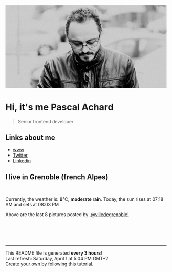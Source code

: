 ![Pascal Achard](./images/photo-pascal-achard.jpg)
# Hi, it's me Pascal Achard
> Senior frontend developer

## Links about me
- [www](https://www.pascal-achard.com)
- [Twitter](https://twitter.com/botmaster)
- [Linkedin](http://www.linkedin.com/in/pascal-achard)


## I live in Grenoble (french Alpes)
<img src="https://openweathermap.org/img/wn/10d@2x.png" alt="">

Currently, the weather is: **9**°C, **moderate rain**.
Today, the sun rises at 07:18 AM and sets at 08:03 PM

Above are the last 8 pictures posted by <a href="https://www.instagram.com/villedegrenoble/" target="_blank"><img alt="" src="https://upload.wikimedia.org/wikipedia/commons/thumb/e/e7/Instagram_logo_2016.svg/1024px-Instagram_logo_2016.svg.png" width="20"/> @villedegrenoble!</a>

<p style="display: flex; flex-wrap: wrap; gap: 20px;">
        <img src="https://cdn1.picuki.com/hosted-by-instagram/q/0exhNuNYnjBcaS3SYdxKjf8K2fRyWg9SZ60STLepjSVmIR1vLHOapZA0mpCj4yRwKwVlASuRYzxj7I8vUFVYDD14Pk3fSLCNTTxU5qSZUunN1z1l8Z9klL42KnQdYXas%7C%7C8ouVwmYdSgIGaYDG7uo%7C%7CesJ%7C%7CPnucjcFrjOMNbRKmDdttdCwFahlza4lsfe4kx2xu5xncG114WNxahlw5OLUqQUCSKnjMcF6saR5UvoAjcZWpr2gmCG2GGM5b295BTGS9IjOkqg8iyDXdzQspjD3Fe8EIU8hjl246j84q7sIpoq4O5k9+MZ1kO3tflRBWmhm+jVFtaWbkijvSUGI%7C%7CgVRwGKOlf7kNPEu+8WgGtKbd83u%7C%7CSXxYrvTB+JlUm1fTdf9XWjfOu2sUJ5+k40eCcF08U6l5wnoLZzA7hQ3CzAX1WDZVMchG6jb+6GnzWTZhmDe81I5w80=.jpeg" alt="" width="200"/>
        <img src="https://cdn1.picuki.com/hosted-by-instagram/q/0exhNuNYnjBcaS3SYdxKjf8K2fRyWg9SZ60STLepjSVmIR1vLHOapZA0mpCl6yRxIwVgFDeSYzxj444pV1xVCT17PkHZT7SPSTlW56icVeehvDdg8Jdpl7g0KXAYbXam88csVGKpNWwSDv5PHL%7C%7Clo7gX5vrtaCgEpjuSKrVCkGZTjse3TO9%7C%7C2pYf5%7C%7CHSv1izv9QpcmkazXgpdAd4+pvlpDk1VOCtIc17q7VySKNBhsAEuKK81Sa8H2QkaHp%7C%7CECKet8XCkONFui3rSzY57zz2F%7C%7Cp9EEIdvlqztEsgnYUj3N2aHoN93t8Ajpj6TTYlGWlvqklPu7GMsSbGSUGI%7C%7CmIUwGPRn+T8J7gprsigdcy8U%7C%7Cnm+wfIY5P0Q5BkCnkCI+jeY3HuIdPvU8QPjtIcTOF+hU226Uu+Vab%7C%7C9DZ2QjpP3mLfXrFTFKnNgpCq8UjDiznT8FRukp+6.jpeg" alt="" width="200"/>
        <img src="https://cdn1.picuki.com/hosted-by-instagram/q/0exhNuNYnjBcaS3SYdxKjf8K2fRyWg9SZ60STLepjSVmIR1vLHOapZA0mpCl6yRxIwVgFDeSYzxj7IosVVxZCj17OkzbTbOPTjZX76iZXO7N1zJg9p9mnL43LHAXYX6u9cIrUQmYdSgIGaYDG7uo+qhT5aGuO1lQpTb9d7JGmC4E5ZObS6olhMF4pJ2Jg3Tt%7C%7C9kiJzJE5m4vMAQkpdyJ52hEX%7C%7CD+O8BnsaBwVLYBxMQK5qnRlSaHEmw+Jj8uQnagtIj+kOYA2ADmURF16WrqCo8eDnRGinqVsT93t4gj1aSJEbxL3PUZkIH2bSAEXG428Fk71pu1ynOdV0Gv%7C%7CGcG6HHQxeWlfPwPkqPSF9G0BYnu%7C%7CCzPPaTVE49%7C%7Cf0xYBtXVYFqOJNOlFd8fmY4SSqwc9njjpVf7S7734wB4AGga0GGJX5M=.jpeg" alt="" width="200"/>
        <img src="https://cdn1.picuki.com/hosted-by-instagram/q/0exhNuNYnjBcaS3SYdxKjf8K2fRyWg9SZ60STLepjSVmIR1vLHOapZA0mpCl6yRxIwVgFDeSYzxj44ksUlVQDT17PkbcS7aIRD9U6a6bUumkvDxm9ZNhlrsxKnUaYH+u8McuUm+pNWwSDv5PHL%7C%7Clo7gX5vrtaSgEpjuSKrVCkGZTjse3TO9%7C%7C2pYf5%7C%7CHSv1izv9QpcmkazXgpdAd4+pvlpDk1VOCtIc17q7VySKNBhsAEuKK81Sa8H2QkaHp%7C%7CECKet8XCkONFui3rSzY57zz2Fvl9EEIdvlqztEs5kd8U3bC2G6R6zt8A6ZSFHF8mGWlvqklPu7GMsSbGSUGI%7C%7CmIUwGPRn+T8J7gprsigdcy8U%7C%7Cro7jjQO+bMPpdiVUULUvHZalbPD+K8Ev5Xsr5HD9Zp6Fe4wiqwXrHm9Ap2QjpP3mLfXrBSG6rIgpCq8UjDiznT8FRukp+6.jpeg" alt="" width="200"/>
        <img src="https://cdn1.picuki.com/hosted-by-instagram/q/0exhNuNYnjBcaS3SYdxKjf8K2fRyWg9SZ60STLepjSVmIR1vLHOapZA0mpCl6yRxIwVgFDeSYzxj444qV1VWCT1%7C%7COUDWT7GNTzlR76qeUOfN1TJk%7C%7CJ9pkrc0LHUcbHGq98YtUQmYdSgIGaYDG7uo%7C%7CesJ+fjrcjcFrjOMNbRKmDdttdCwFahlza4lsfe4kx2xu5xncG114WNxahlw5OLUqQUCSKnjMcF6saR5UvoAjcZWpr2gmCG2GGM5b295BTGS9IjOkqg8iyDXdzQspjD3H+8EIU8hjl246gQQtrYGgKqJPL41+MZ1npjgQWBBWmhm+jVFtaWbkijsSUGI%7C%7CgVRwGKOlf7kNPEu+8WgGtKbd9q8%7C%7ChPiPuDKOat9fEMjGsvnRnPtL9zjEPl0xJwWBaB09Q3izyiaUIfk5CI3CzAX1WDZLbQoYK%7C%7Cb+6GnzWTZhmDe81I5w80=.jpeg" alt="" width="200"/>
        <img src="https://cdn1.picuki.com/hosted-by-instagram/q/0exhNuNYnjBcaS3SYdxKjf8K2fRyWg9SZ60STLepjSVmIR1vLHOapZA0mpCl6yRxIwVgFDeSYzxj4oIqVVVSDj19PEzfTLCBTjhS5q+QVebN1DZh9pNllLY2KnIWYXap9ssuXQmYdSgIGaYDG7uo%7C%7Ceof+OXucjEHpi2VNrQT9zJBpY6uSKVKz8B13bHR1Bv9vdBhYgJE8VQpMBQ7odLUvj8ESLn8Nc8n6PM5RbMCg8kW%7C%7C+7piSS1X24ldihBGTOguYrVwr9S1GXXejYH9GmkGvs+HnpPj0GRjyUQk7R2rKylI7or3Po17IH8aVchWmdKhjVPsdK+lCGQPy38mUxanjCD%7C%7CZK3VvAKg8HaDPCvbOL49BSQOuWLWa5iSHxdDOzkbA7%7C%7CCNulNt5wlI9tF8IWhX%7C%7Cz%7C%7CwPgIuSm%7C%7CzIlJWwMvDqIM4F5R6DNl%7C%7CqmoXY=.jpeg" alt="" width="200"/>
        <img src="https://cdn1.picuki.com/hosted-by-instagram/q/0exhNuNYnjBcaS3SYdxKjf8K2fRyWg9SZ60STLepjSVmIR1vLHOapZA0mpCj4yRwKwVlASuRYzxj444rVlRTAj18P0HWQbaPSD5T56qcU+nN1jNm85FmkrozLXEdY3Co8cctVgmYdSgIGaYDG7uo%7C%7CesJ%7C%7CPnucjcFrjOMNbRKmDdttdCwFahlza4lsfe4kx2xu5xncG114WNxahlw5OLUqQUCSKnjMcF6saR5UvoAjcZWpr2gmCG2GGM5b295BTGS9IjOkqg8iyDXdzQspjD3F+8EIU8hjl246jE%7C%7CgpV73bOvF75I+MZ1kpnHeFlBWmhm+jVFtaWbkijvSUGI%7C%7CgVRwGKOlf7kNPEu+8WgGtKbcf3OxnHkPLLKLZFpWSk+KN3FXFD%7C%7CcdezN+Bvkol+GuEd506i9lSxS5LziiI3CzAX1WDZVLZTFarb+6GnzWTZhmDe81I5w80=.jpeg" alt="" width="200"/>
        <img src="https://cdn1.picuki.com/hosted-by-instagram/q/0exhNuNYnjBcaS3SYdxKjf8K2fRyWg9SZ60STLepjSVmIR1vLHOapZA0mpCl6yRxIwVgFDeSYzxj444uUFxWAj18OkfcSrCITzdd56yYVOnN1Ddi9ZdikLsxKnMaZ3Gp%7C%7C8cqUAmYdSgIGaYDG7uo%7C%7CesJ+fjrcjcFrjOMNbRKmDdttdCwFahlza4lsfe4kx2xu5xncG114WNxahlw5OLUqQUCSKnjMcF6saR5UvoAjcZWpr2gmCG2GGM5b295BTGS9IjOkqg8iyDXdzQspjD3Ee8EIU8hjl246kY+nKEimMizY9w1+MZ1pLHhW1BBWmhm+jVFtaWbkijsSUGI%7C%7CgVRwGKOlf7kNPEu+8WgGtKbce%7C%7C8xjXCQIvPArRbZUg3Wc34Yk7fGv2CNOJgsd18G9VY+FuX6Au3Ro%7C%7C3+wQ3CzAX1WDZL8JWEq%7C%7Cb+6GnzWTZhmDe81I5w80=.jpeg" alt="" width="200"/>
</p>

------------
<p>This README file is generated <b>every 3 hours</b>!
    <br />Last refresh: Saturday, April 1 at 5:04 PM GMT+2
    <br /><a href="https://medium.com/@th.guibert/how-to-create-a-self-updating-readme-md-for-your-github-profile-f8b05744ca91">Create your own by following this tutorial.</a>
</p>
<p><a href="https://github.com/botmaster/botmaster/actions/workflows/main.yaml"><img alt="" src="https://github.com/botmaster/botmaster/actions/workflows/main.yaml/badge.svg" /></a></p>

